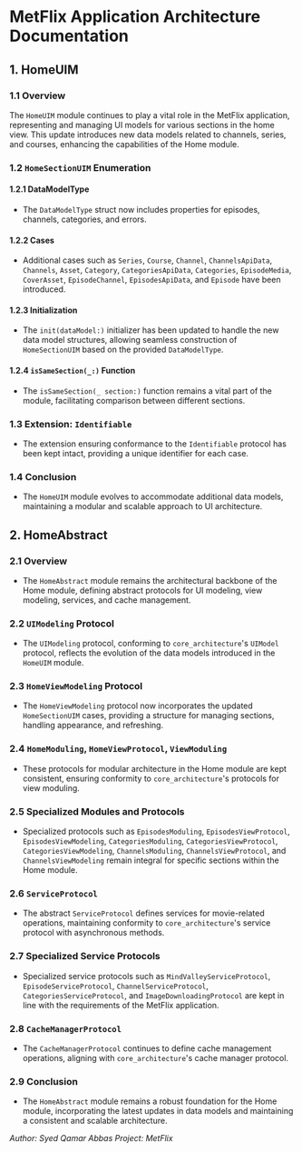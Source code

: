 # MetFlix Application Architecture Documentation

## 1. HomeUIM

### 1.1 Overview

The `HomeUIM` module continues to play a vital role in the MetFlix application, representing and managing UI models for various sections in the home view. This update introduces new data models related to channels, series, and courses, enhancing the capabilities of the Home module.

### 1.2 `HomeSectionUIM` Enumeration

#### 1.2.1 DataModelType

- The `DataModelType` struct now includes properties for episodes, channels, categories, and errors.

#### 1.2.2 Cases

- Additional cases such as `Series`, `Course`, `Channel`, `ChannelsApiData`, `Channels`, `Asset`, `Category`, `CategoriesApiData`, `Categories`, `EpisodeMedia`, `CoverAsset`, `EpisodeChannel`, `EpisodesApiData`, and `Episode` have been introduced.

#### 1.2.3 Initialization

- The `init(dataModel:)` initializer has been updated to handle the new data model structures, allowing seamless construction of `HomeSectionUIM` based on the provided `DataModelType`.

#### 1.2.4 `isSameSection(_:)` Function

- The `isSameSection(_ section:)` function remains a vital part of the module, facilitating comparison between different sections.

### 1.3 Extension: `Identifiable`

- The extension ensuring conformance to the `Identifiable` protocol has been kept intact, providing a unique identifier for each case.

### 1.4 Conclusion

- The `HomeUIM` module evolves to accommodate additional data models, maintaining a modular and scalable approach to UI architecture.

## 2. HomeAbstract

### 2.1 Overview

- The `HomeAbstract` module remains the architectural backbone of the Home module, defining abstract protocols for UI modeling, view modeling, services, and cache management.

### 2.2 `UIModeling` Protocol

- The `UIModeling` protocol, conforming to `core_architecture`'s `UIModel` protocol, reflects the evolution of the data models introduced in the `HomeUIM` module.

### 2.3 `HomeViewModeling` Protocol

- The `HomeViewModeling` protocol now incorporates the updated `HomeSectionUIM` cases, providing a structure for managing sections, handling appearance, and refreshing.

### 2.4 `HomeModuling`, `HomeViewProtocol`, `ViewModuling`

- These protocols for modular architecture in the Home module are kept consistent, ensuring conformity to `core_architecture`'s protocols for view moduling.

### 2.5 Specialized Modules and Protocols

- Specialized protocols such as `EpisodesModuling`, `EpisodesViewProtocol`, `EpisodesViewModeling`, `CategoriesModuling`, `CategoriesViewProtocol`, `CategoriesViewModeling`, `ChannelsModuling`, `ChannelsViewProtocol`, and `ChannelsViewModeling` remain integral for specific sections within the Home module.

### 2.6 `ServiceProtocol`

- The abstract `ServiceProtocol` defines services for movie-related operations, maintaining conformity to `core_architecture`'s service protocol with asynchronous methods.

### 2.7 Specialized Service Protocols

- Specialized service protocols such as `MindValleyServiceProtocol`, `EpisodeServiceProtocol`, `ChannelServiceProtocol`, `CategoriesServiceProtocol`, and `ImageDownloadingProtocol` are kept in line with the requirements of the MetFlix application.

### 2.8 `CacheManagerProtocol`

- The `CacheManagerProtocol` continues to define cache management operations, aligning with `core_architecture`'s cache manager protocol.

### 2.9 Conclusion

- The `HomeAbstract` module remains a robust foundation for the Home module, incorporating the latest updates in data models and maintaining a consistent and scalable architecture.

*Author: Syed Qamar Abbas*
*Project: MetFlix*

